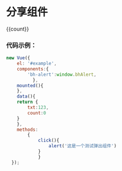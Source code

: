 # 分享组件

<div id="example">
<bh-alert>{{count}}</bh-alert>
</div>


### 代码示例：

```javascript
new Vue({
    el: '#example',
    components:{
        'bh-alert':window.bhAlert,
          },
    mounted(){
    },
    data(){
    return {
        txt:123,
        count:0
    }
    },
    methods:
        {
            click(){
                alert('这是一个测试弹出组件')
            }
            }
  });
```

<script>
new Vue({
    el: '#example',
    components:{
        'bh-alert':window.bhAlert,
          },
    mounted(){
    },
    data(){
    return {
        txt:123,
        count:0
    }
    },
    methods:{
                click(){
                    alert('这是一个测试弹出组件')
                }
            }
  });

</script>
